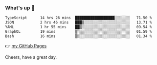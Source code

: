 ### What's up 👋

<!--START_SECTION:waka-->

```txt
TypeScript      14 hrs 26 mins  ██████████████████░░░░░░░   71.50 %
JSON            2 hrs 46 mins   ███▒░░░░░░░░░░░░░░░░░░░░░   13.71 %
YAML            1 hr 55 mins    ██▒░░░░░░░░░░░░░░░░░░░░░░   09.54 %
GraphQL         19 mins         ▒░░░░░░░░░░░░░░░░░░░░░░░░   01.59 %
Bash            16 mins         ▒░░░░░░░░░░░░░░░░░░░░░░░░   01.34 %
```

<!--END_SECTION:waka-->

👉 [my GitHub Pages](https://ykzhukian.github.io)

Cheers, have a great day.


